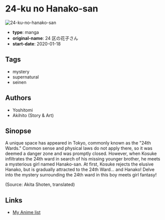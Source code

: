 # 24-ku no Hanako-san

![24-ku-no-hanako-san](https://cdn.myanimelist.net/images/manga/2/239980.jpg)

-   **type**: manga
-   **original-name**: 24 区の花子さん
-   **start-date**: 2020-01-18

## Tags

-   mystery
-   supernatural
-   seinen

## Authors

-   Yoshitomi
-   Akihito (Story & Art)

## Sinopse

A unique space has appeared in Tokyo, commonly known as the "24th Wards." Common sense and physical laws do not apply there, so it was deemed a danger zone and was promptly closed. However, when Kosuke infiltrates the 24th ward in search of his missing younger brother, he meets a mysterious girl named Hanako-san. At first, Kosuke rejects the elusive Hanako, but is gradually attracted to the 24th Ward... and Hanako! Delve into the mystery surrounding the 24th ward in this boy meets girl fantasy!

(Source: Akita Shoten, translated)

## Links

-   [My Anime list](https://myanimelist.net/manga/125625/24-ku_no_Hanako-san)
